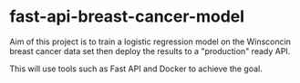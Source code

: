 # fast-api-breast-cancer-model
Aim of this project is to train a logistic regression model on the Winsconcin breast cancer data set then deploy the results to a "production" ready API. 

This will use tools such as Fast API and Docker to achieve the goal.
